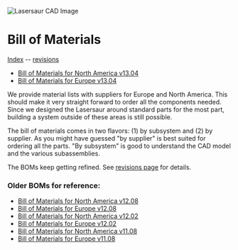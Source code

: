 ![Lasersaur CAD Image](http://farm9.staticflickr.com/8156/7139609703_b8134916f2_z.jpg)

Bill of Materials
==========

[Index](index.md) -- [revisions](revisions.md)

*  [Bill of Materials for North America v13.04](http://labs.nortd.com/lasersaur/bom-suppliers-usd)
*  [Bill of Materials for Europe v13.04](http://labs.nortd.com/lasersaur/bom-suppliers-eur)

We provide material lists with suppliers for Europe and North America. This should make it very straight forward to order all the components needed. Since we designed the Lasersaur around standard parts for the most part, building a system outside of these areas is still possible.

The bill of materials comes in two flavors: (1) by subsystem and (2) by supplier. As you might have guessed "by supplier" is best suited for ordering all the parts. "By subsystem" is good to understand the CAD model and the various subassemblies.

The BOMs keep getting refined. See [revisions page](revisions.md) for details.


### Older BOMs for reference:
*  [Bill of Materials for North America v12.08](http://labs.nortd.com/lasersaur/bom-one-suppliers-usd)
*  [Bill of Materials for Europe v12.08](http://labs.nortd.com/lasersaur/bom-one-suppliers-eur)
*  [Bill of Materials for North America v12.02](http://labs.nortd.com/lasersaur/bom-zero-suppliers-usd)
*  [Bill of Materials for Europe v12.02](http://labs.nortd.com/lasersaur/bom-zero-suppliers-eur)
*  [Bill of Materials for North America v11.08](http://labs.nortd.com/lasersaur/bom-alpha-suppliers-usd)
*  [Bill of Materials for Europe v11.08](http://labs.nortd.com/lasersaur/bom-alpha-suppliers-eur)

